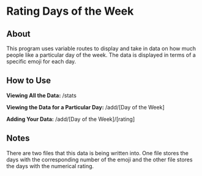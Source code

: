 # Rating Days of the Week

## About

This program uses variable routes to display and take in data on how much people like a particular day of the week. The data is displayed in terms of a specific emoji for each day.

## How to Use

**Viewing All the Data:** /stats

**Viewing the Data for a Particular Day:** /add/[Day of the Week]

**Adding Your Data:** /add/[Day of the Week]/[rating]


## Notes

There are two files that this data is being written into. One file stores the days with the corresponding number of the emoji and the other file stores the days with the numerical rating.